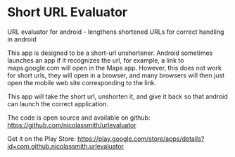 Short URL Evaluator
============

URL evaluator for android - lengthens shortened URLs for correct handling in android

This app is designed to be a short-url unshortener. Android sometimes launches an app if it recognizes the url, for example, a link to maps.google.com will open in the Maps app. However, this does not work for short urls, they will open in a browser, and many browsers will then just open the mobile web site corresponding to the link. 

This app will take the short url, unshorten it, and give it back so that android can launch the correct application.

The code is open source and available on github: https://github.com/nicolassmith/urlevaluator

Get it on the Play Store: 
https://play.google.com/store/apps/details?id=com.github.nicolassmith.urlevaluator
